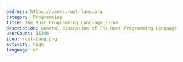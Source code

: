 ```yaml
---
address: https://users.rust-lang.org
category: Programming
title: The Rust Programming Language Forum
description: General discussion of The Rust Programming Language
userCount: 11346
icon: rust-lang.png
activity: high
language: en
---
```

